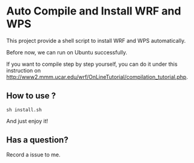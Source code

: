 # Auto Compile and Install WRF and WPS

This project provide a shell script to install WRF and WPS automatically.

Before now, we can run on Ubuntu successfully.

If you want to compile step by step yourself, you can do it under this instruction on http://www2.mmm.ucar.edu/wrf/OnLineTutorial/compilation_tutorial.php.

## How to use ?

```
sh install.sh
```
And just enjoy it!


## Has a question?

Record a issue to me.
